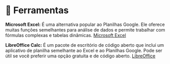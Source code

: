 # 🔨 Ferramentas

**Microsoft Excel:** É uma alternativa popular ao Planilhas Google. Ele oferece muitas funções semelhantes para análise de dados e permite trabalhar com fórmulas complexas e tabelas dinâmicas. [Microsoft Excel](https://www.microsoft.com/en-us/microsoft-365/excel)

**LibreOffice Calc:** É um pacote de escritório de código aberto que inclui um aplicativo de planilha semelhante ao Excel e ao Planilhas Google. Pode ser útil se você preferir uma opção gratuita e de código aberto. [LibreOffice](https://www.libreoffice.org/)
